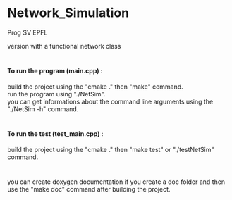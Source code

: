 # Network_Simulation
Prog SV EPFL

version with a functional network class
#
#### To run the program (main.cpp) :<br/>
build the project using the "cmake ." then "make" command.<br/>
run the program using "./NetSim".<br/>
you can get informations about the command line arguments using the "./NetSim -h" command.
#
#### To run the test (test_main.cpp) :<br/>
build the project using the "cmake ." then "make test" or "./testNetSim" command.
#
you can create doxygen documentation if you create a doc folder and then use the "make doc" command after building the project.

